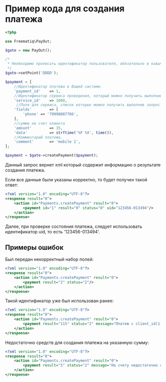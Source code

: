 # Пример кода для создания платежа

```php
<?php

use Freematiq\PayOut;

$gate = new PayOut();

/*
 * Необходимо прописать идентификатор пользователя, обязательно в кавычках. 
 */
$gate->setPoint('DDDD');

$payment = [
    //Идентификатор платежа в Вашей системе.
    'payment_id'    => 1,
    //Идентификатор сервиса проведения, который можно получить выполнив запрос $gate->getProviders().
    'service_id'    => 1008,
     //Поля для сервиса, список которых можно получить выполнив запрос $gate->getProviders().
    'fields'        => [ 
        'phone' => '79998887766',
    ],
    //сумма на счет клиента
    'amount'        => 15,
    'data'          => strftime('%F %X', time()),
    //Комментарий платежа.
    'comment'       => 'mobile 1',
];

$payment = $gate->createPayment($payment);
```

Данный запрос вернет xml который содержит информацию о результате создания платежа.

Если все данные были указаны корректно, то будет получен такой ответ:

```xml
<?xml version="1.0" encoding="UTF-8"?>
<response result="0">
    <action id="Payments.createPayment" result="0">
        <payment id="1" result="0" status="0" uid="123456-013494"/>
    </action>
</response>
```

Далее, при проверке состояния платежа, следует использовать идентификатор uid, то есть '123456-013494'.

## Примеры ошибок

Был передан некорректный набор полей:

```xml
<?xml version="1.0" encoding="UTF-8"?>
<response result="0">
    <action id="Payments.createPayment" result="0">
        <payment result="2" status="2"/>
    </action>
</response>
```

Такой идентификатор уже был использован ранее:

```xml
<?xml version="1.0" encoding="UTF-8"?>
<response result="0">
    <action id="Payments.createPayment" result="0">
        <payment result="115" status="2" message="Платеж с client_id(1) уже существует"/>
    </action>
</response>
```

Недостаточно средств для создания платежа на указанную сумму:

```xml
<?xml version="1.0" encoding="UTF-8"?>
<response result="0">
    <action id="Payments.createPayment" result="0">
        <payment result="5" status="2" message="На счету недостаточно средств"/>
    </action>
</response>
```